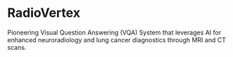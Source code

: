 # RadioVertex
Pioneering Visual Question Answering (VQA) System that leverages AI for enhanced neuroradiology and lung cancer diagnostics through MRI and CT scans.
